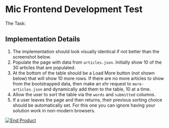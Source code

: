 # Mic Frontend Development Test

The Task:
## Implementation Details
1. The implementation should look visually identical if not better than the screenshot below.
1. Populate the page with data from `articles.json`.  Initially show 10 of the 30 articles that are populated.
1. At the bottom of the table should be a Load More button (not shown below) that will show 10 more rows.  If there are no more articles to show from the bootstrapped data, then make an xhr request to `more-articles.json` and dynamically add them to the table, 10 at a time.
1. Allow the user to sort the table via the `words` and `submitted` columns.
1. If a user leaves the page and then returns, their previous sorting choice should be automatically set.  For this one you can ignore having your solution work in non-modern browsers.

[![End Product](https://bitbucket.org/policymic/dev-test/raw/master/screenshot.png)](https://bitbucket.org/policymic/dev-test/raw/master/screenshot.png)
